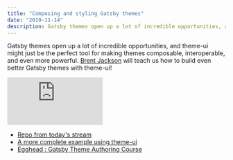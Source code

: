 ```yaml
---
title: "Composing and styling Gatsby themes"
date: "2019-11-14"
description: Gatsby themes open up a lot of incredible opportunities, and theme-ui might just be the perfect tool for making themes composable, interoperable, and even more powerful. 
---
```


Gatsby themes open up a lot of incredible opportunities, and theme-ui might just be the perfect tool for making themes composable, interoperable, and even more powerful. [Brent Jackson](https://twitter.com/jxnblk) will teach us how to build even better Gatsby themes with theme-ui! 

<iframe width="220" height="110" src="https://www.youtube.com/embed/6Z4p-qjnKCQ" frameborder="0" allowfullscreen></iframe>

- [Repo from today's stream](https://github.com/jlengstorf/example-theme-ui) 
- [A more complete example using theme-ui](https://github.com/jlengstorf/gatsby-theme-jam-example)
- [Egghead : Gatsby Theme Authoring Course](https://egghead.io/courses/gatsby-theme-authoring)



